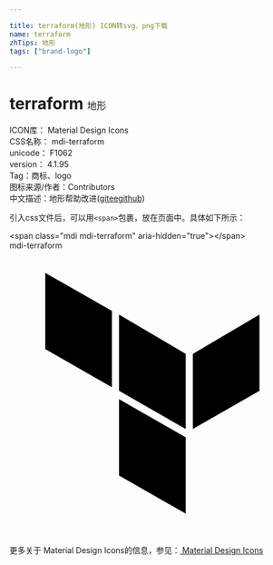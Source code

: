 ```yaml
---

title: terraform(地形) ICON转svg、png下载
name: terraform
zhTips: 地形
tags: ["brand-logo"]

---
```


# terraform  <small style="font-size: 60%;font-weight: 100">地形</small>


<div class="detail-page">
<p>
<span>
ICON库：
<span class="badge-secondary badge">Material Design Icons</span> 
</span>
<br/>
<span>
CSS名称：
<span class="badge-secondary badge">mdi-terraform</span> 
</span>
<br/>
<span>
unicode：
<span class="badge-secondary badge">F1062</span> 
<copy-btn content='F1062' btn-title=""></copy-btn>
<copy-btn :content='String.fromCodePoint(parseInt("F1062", 16))' btn-title="复制U"></copy-btn>
</span>
<br/>
<span>
version：
<span class="badge-secondary badge">4.1.95</span> 
</span><br/><span>Tag：<span class="badge-light badge"><router-link to="/tags/brand-logo.html">商标、logo</router-link></span></span>
<br/>
<span>图标来源/作者：<span class="badge-light badge">Contributors</span></span> 
<br/>
<span class="zh-detail">中文描述：<span class="badge-primary badge">地形</span><span class="help-link"><span>帮助改进</span>(<a href="https://gitee.com/liuwave/icon-helper/edit/master/json/material/terraform.json" target="_blank" rel="noopener noreferrer">gitee</a><a href="https://github.com/liuwave/icon-helper/edit/master/json/material/terraform.json" target="_blank" rel="noopener noreferrer">github</a></span>)</span><br/>
</p>
</div>
<div class="alert alert-dark">
  <i class="mdi mdi-terraform mdi-48px"></i>
  <i class="mdi mdi-terraform mdi-36px"></i>
  <i class="mdi mdi-terraform mdi-24px"></i>
  <i class="mdi mdi-terraform mdi-18px"></i>
</div>
<div>
  <p>引入css文件后，可以用<code>&lt;span&gt;</code>包裹，放在页面中。具体如下所示：    
  </p>
  <div class="alert alert-primary" style="font-size: 14px">
    &lt;span class="mdi mdi-terraform" aria-hidden="true"&gt;&lt;/span&gt;
    <copy-btn content='<span class="mdi mdi-terraform" aria-hidden="true"></span>'></copy-btn>
  </div>
  <div class="alert alert-secondary">
    <i class="mdi mdi-terraform"
    style="font-size: 24px"
    aria-hidden="true"></i> mdi-terraform
    <copy-btn content="mdi-terraform" btn-title="复制图标名称"></copy-btn>
  </div>
</div>
<div id="svg" class="svg-wrap">
<svg xmlns="http://www.w3.org/2000/svg" viewBox="0 0 24 24"><path d="M21 5.4V11.8L15.4 15V8.7L21 5.4M14.8 8.7V15L9.2 11.8V5.4L14.8 8.7M14.8 15.7V22.1L9.2 18.9V12.5L14.8 15.7M8.6 5.1V11.5L3 8.3V1.9L8.6 5.1Z" /></svg>
</div>
<detail full-name='mdi-terraform'></detail>
    
<div><p>更多关于 Material Design Icons的信息，参见：<a target="_blank" href="https://iconhelper.cn/material.html"> Material Design Icons</a>
</p></div>
